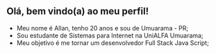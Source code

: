## Olá, bem vindo(a) ao meu perfil!

- Meu nome é Allan, tenho 20 anos e sou de Umuarama - PR;
- Sou estudante de Sistemas para Internet na UniALFA Umuarama;
- Meu objetivo é me tornar um desenvolvedor Full Stack Java Script;
